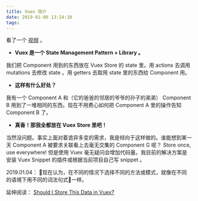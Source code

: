 ```yaml
---
title: Vuex 简介
date: 2019-01-06 13:24:10
tags:
---
```


看了一个 [视频](https://youtu.be/_2_C9j-8CtM) 。

- **Vuex 是一个 State Management Pattern + Library 。**

我们把 Component 用到的东西放在 Vuex Store 的 state 里。用 actions 去调用 mutations 去修改 state 。用 getters 去取用 state 里的东西给 Component 用。

- **这样有什么好处？**

我有一个 Component A 和（它的爸爸的邻居的爷爷的孙子的弟弟） Component B 用到了一堆相同的东西。现在不用费心如何把 Component A 里的操作告知 Component B 了。

- **真香！那我全都放在 Vuex Store 里吧！**

当然没问题。事实上面对着诡异多变的需求，我是倾向于这样做的。谁能想到某一天 Component A 被要求关联看上去毫无交集的 Component G 呢？ Store once, use everywhere! 但是使用 Vuex 毫无疑问会增加代码量。我目前的解决方案是安装 Vuex Snippet 的插件或根据当前项目自己写 snippet 。

2019.01.04： 现在认为，在不同的情况下选择不同的方法或模式，就像在不同的语境下用不同的词法句式一样。

延伸阅读： [Should I Store This Data in Vuex?](https://markus.oberlehner.net/blog/should-i-store-this-data-in-vuex/)